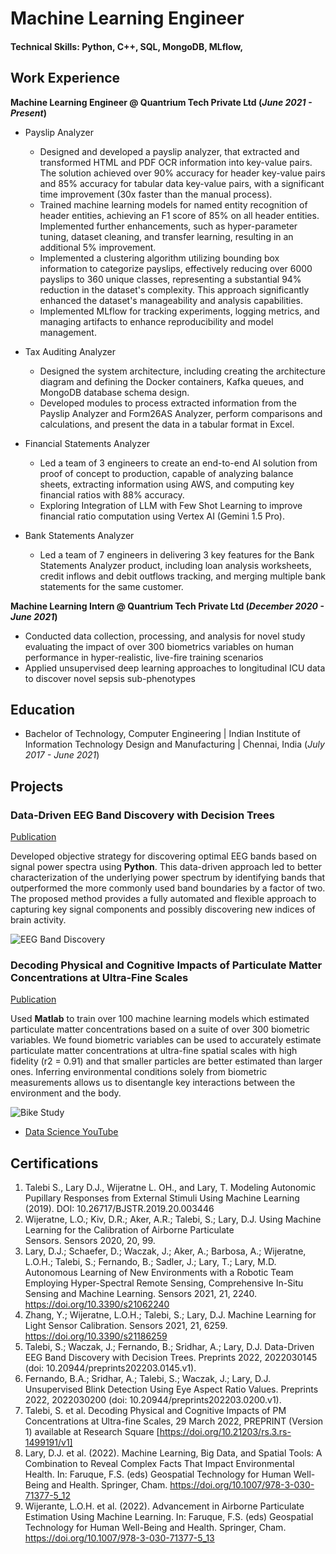 # Machine Learning Engineer

#### Technical Skills: Python, C++, SQL, MongoDB, MLflow, 


## Work Experience
**Machine Learning Engineer @ Quantrium Tech Private Ltd (_June 2021 - Present_)**
- Payslip Analyzer
    - Designed and developed a payslip analyzer, that extracted and transformed HTML and PDF OCR information into
    key-value pairs. The solution achieved over 90% accuracy for header key-value pairs and 85% accuracy for
    tabular data key-value pairs, with a significant time improvement (30x faster than the manual process).
    - Trained machine learning models for named entity recognition of header entities, achieving an F1 score of 85%
    on all header entities. Implemented further enhancements, such as hyper-parameter tuning, dataset cleaning, and
    transfer learning, resulting in an additional 5% improvement.
    - Implemented a clustering algorithm utilizing bounding box information to categorize payslips, effectively reducing
    over 6000 payslips to 360 unique classes, representing a substantial 94% reduction in the dataset's
    complexity. This approach significantly enhanced the dataset's manageability and analysis capabilities.
    - Implemented MLflow for tracking experiments, logging metrics, and managing artifacts to enhance reproducibility
    and model management.

- Tax Auditing Analyzer
    - Designed the system architecture, including creating the architecture diagram and defining the Docker containers,
    Kafka queues, and MongoDB database schema design.
    - Developed modules to process extracted information from the Payslip Analyzer and Form26AS Analyzer, perform
    comparisons and calculations, and present the data in a tabular format in Excel.

- Financial Statements Analyzer
    - Led a team of 3 engineers to create an end-to-end AI solution from proof of concept to production, capable of
    analyzing balance sheets, extracting information using AWS, and computing key financial ratios with 88%
    accuracy.
    - Exploring Integration of LLM with Few Shot Learning to improve financial ratio computation using Vertex AI
    (Gemini 1.5 Pro).

- Bank Statements Analyzer
    - Led a team of 7 engineers in delivering 3 key features for the Bank Statements Analyzer product, including loan
    analysis worksheets, credit inflows and debit outflows tracking, and merging multiple bank statements for the same
    customer.
    
**Machine Learning Intern @ Quantrium Tech Private Ltd (_December 2020 - June 2021_)**
- Conducted data collection, processing, and analysis for novel study evaluating the impact of over 300 biometrics variables on human performance in hyper-realistic, live-fire training scenarios
- Applied unsupervised deep learning approaches to longitudinal ICU data to discover novel sepsis sub-phenotypes

## Education
- Bachelor of Technology, Computer Engineering | Indian Institute of Information Technology Design and Manufacturing | Chennai, India (_July 2017 - June 2021_)

## Projects
### Data-Driven EEG Band Discovery with Decision Trees
[Publication](https://www.mdpi.com/1424-8220/22/8/3048)

Developed objective strategy for discovering optimal EEG bands based on signal power spectra using **Python**. This data-driven approach led to better characterization of the underlying power spectrum by identifying bands that outperformed the more commonly used band boundaries by a factor of two. The proposed method provides a fully automated and flexible approach to capturing key signal components and possibly discovering new indices of brain activity.

![EEG Band Discovery](/assets/img/eeg_band_discovery.jpeg)

### Decoding Physical and Cognitive Impacts of Particulate Matter Concentrations at Ultra-Fine Scales
[Publication](https://www.mdpi.com/1424-8220/22/11/4240)

Used **Matlab** to train over 100 machine learning models which estimated particulate matter concentrations based on a suite of over 300 biometric variables. We found biometric variables can be used to accurately estimate particulate matter concentrations at ultra-fine spatial scales with high fidelity (r2 = 0.91) and that smaller particles are better estimated than larger ones. Inferring environmental conditions solely from biometric measurements allows us to disentangle key interactions between the environment and the body.

![Bike Study](/assets/img/bike_study.jpeg)


- [Data Science YouTube](https://www.youtube.com/channel/UCa9gErQ9AE5jT2DZLjXBIdA)

## Certifications
1. Talebi S., Lary D.J., Wijeratne L. OH., and Lary, T. Modeling Autonomic Pupillary Responses from External Stimuli Using Machine Learning (2019). DOI: 10.26717/BJSTR.2019.20.003446
2. Wijeratne, L.O.; Kiv, D.R.; Aker, A.R.; Talebi, S.; Lary, D.J. Using Machine Learning for the Calibration of Airborne Particulate Sensors. Sensors 2020, 20, 99.
3. Lary, D.J.; Schaefer, D.; Waczak, J.; Aker, A.; Barbosa, A.; Wijeratne, L.O.H.; Talebi, S.; Fernando, B.; Sadler, J.; Lary, T.; Lary, M.D. Autonomous Learning of New Environments with a Robotic Team Employing Hyper-Spectral Remote Sensing, Comprehensive In-Situ Sensing and Machine Learning. Sensors 2021, 21, 2240. https://doi.org/10.3390/s21062240
4. Zhang, Y.; Wijeratne, L.O.H.; Talebi, S.; Lary, D.J. Machine Learning for Light Sensor Calibration. Sensors 2021, 21, 6259. https://doi.org/10.3390/s21186259
5. Talebi, S.; Waczak, J.; Fernando, B.; Sridhar, A.; Lary, D.J. Data-Driven EEG Band Discovery with Decision Trees. Preprints 2022, 2022030145 (doi: 10.20944/preprints202203.0145.v1).
6. Fernando, B.A.; Sridhar, A.; Talebi, S.; Waczak, J.; Lary, D.J. Unsupervised Blink Detection Using Eye Aspect Ratio Values. Preprints 2022, 2022030200 (doi: 10.20944/preprints202203.0200.v1).
7. Talebi, S. et al. Decoding Physical and Cognitive Impacts of PM Concentrations at Ultra-fine Scales, 29 March 2022, PREPRINT (Version 1) available at Research Square [https://doi.org/10.21203/rs.3.rs-1499191/v1]
8. Lary, D.J. et al. (2022). Machine Learning, Big Data, and Spatial Tools: A Combination to Reveal Complex Facts That Impact Environmental Health. In: Faruque, F.S. (eds) Geospatial Technology for Human Well-Being and Health. Springer, Cham. https://doi.org/10.1007/978-3-030-71377-5_12
9. Wijerante, L.O.H. et al. (2022). Advancement in Airborne Particulate Estimation Using Machine Learning. In: Faruque, F.S. (eds) Geospatial Technology for Human Well-Being and Health. Springer, Cham. https://doi.org/10.1007/978-3-030-71377-5_13

